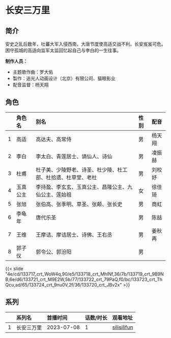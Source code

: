 # 长安三万里


## 简介

安史之乱后数年，吐蕃大军入侵西南，大唐节度使高适交战不利。长安岌岌可危。困守孤城的高适向监军太监回忆起自己与李白的一生往事。


**制作人员：**
- 主题歌作曲：罗大佑
- 製作：追光人动画设计（北京）有限公司、猫眼影业
- 配音监督：杨天翔

## 角色

|     |   角色名   |   别名  | 性别 |  配音  |
|:--- |:------  |:----      |:---  |:--   |
| 1 | 高适 | 高达夫、高常侍 | 男 | 杨天翔 |
| 2 | 李白 | 李太白、青莲居士、谪仙人、诗仙 | 男 | 凌振赫 |
| 3 | 杜甫 | 杜子美、少陵野老、诗圣、杜少陵、杜工部、杜拾遗、杜草堂、老杜 | 男 | 刘校妤 |
| 4 | 玉真公主 | 李持盈、李玄玄、玉真公主、昌隆公主、九仙公主、莲始祖 | 女 | 徐佳琦 |
| 5 | 张旭 | 张伯高、张季明、草圣、张颠、张长史 | 男 | 商虹 |
| 6 | 李龟年 | 唐代乐圣 | 男 | 陈喆 |
| 7 | 王维 | 王摩诘、摩诘居士、诗佛、王右丞 | 男 | 姜秋再 |
| 8 | 郭子仪 | 郭令公、郭汾阳 | 男 |  |

{{< slide "4e/cd/133717_crt_WoW4q,90/e5/133718_crt_MhlNf,36/7b/133719_crt_9B9NB,6e/d6/133721_crt_M9E2W,5b/77/133722_crt_79PaQ,f0/bc/133723_crt_ThQcu,ad/65/133724_crt_9nu0V,2f/36/133720_crt_JBv2x" >}}

## 系列

|     |   系列名   |   首播时间  | 话数/时长  | 观看地址 |
|:---  |:------    |:----      |:---       |:---  |
| 1 | 长安三万里 | 2023-07-08 | 1 | [silisilifun](https://www.silisilifun.com/vodplay/UUj7777Z/1/1/)  |



